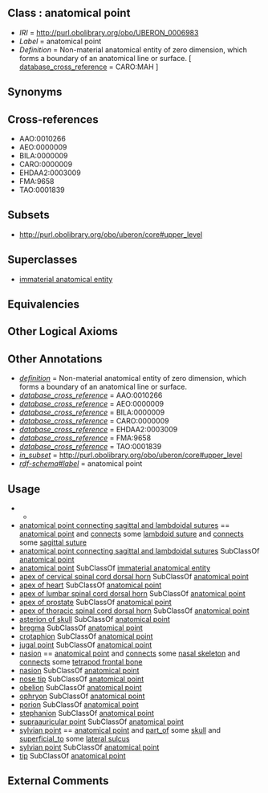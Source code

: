 
## Class : anatomical point

 * *IRI* = http://purl.obolibrary.org/obo/UBERON_0006983
 * *Label* = anatomical point
 * *Definition* = Non-material anatomical entity of zero dimension, which forms a boundary of an anatomical line or surface. [ [database_cross_reference](../../ef/oboInOwl#hasDbXref.md) = CARO:MAH ]

## Synonyms


## Cross-references

 * AAO:0010266
 * AEO:0000009
 * BILA:0000009
 * CARO:0000009
 * EHDAA2:0003009
 * FMA:9658
 * TAO:0001839

## Subsets

 * http://purl.obolibrary.org/obo/uberon/core#upper_level

## Superclasses

 * [immaterial anatomical entity](../../UBERON/66/UBERON_0000466.md)

## Equivalencies


## Other Logical Axioms


## Other Annotations

 * *[definition](../../IAO/15/IAO_0000115.md)* = Non-material anatomical entity of zero dimension, which forms a boundary of an anatomical line or surface.
 * *[database_cross_reference](../../ef/oboInOwl#hasDbXref.md)* = AAO:0010266
 * *[database_cross_reference](../../ef/oboInOwl#hasDbXref.md)* = AEO:0000009
 * *[database_cross_reference](../../ef/oboInOwl#hasDbXref.md)* = BILA:0000009
 * *[database_cross_reference](../../ef/oboInOwl#hasDbXref.md)* = CARO:0000009
 * *[database_cross_reference](../../ef/oboInOwl#hasDbXref.md)* = EHDAA2:0003009
 * *[database_cross_reference](../../ef/oboInOwl#hasDbXref.md)* = FMA:9658
 * *[database_cross_reference](../../ef/oboInOwl#hasDbXref.md)* = TAO:0001839
 * *[in_subset](../../et/oboInOwl#inSubset.md)* = http://purl.obolibrary.org/obo/uberon/core#upper_level
 * *[rdf-schema#label](../../el/rdf-schema#label.md)* = anatomical point

## Usage

 * -
 * [anatomical point connecting sagittal and lambdoidal sutures](../../UBERON/24/UBERON_0013424.md) == [anatomical point](../../UBERON/83/UBERON_0006983.md) and [connects](../../RO/76/RO_0002176.md) some [lambdoid suture](../../UBERON/91/UBERON_0002491.md) and [connects](../../RO/76/RO_0002176.md) some [sagittal suture](../../UBERON/92/UBERON_0002492.md)
 * [anatomical point connecting sagittal and lambdoidal sutures](../../UBERON/24/UBERON_0013424.md) SubClassOf [anatomical point](../../UBERON/83/UBERON_0006983.md)
 * [anatomical point](../../UBERON/83/UBERON_0006983.md) SubClassOf [immaterial anatomical entity](../../UBERON/66/UBERON_0000466.md)
 * [apex of cervical spinal cord dorsal horn](../../UBERON/22/UBERON_0014622.md) SubClassOf [anatomical point](../../UBERON/83/UBERON_0006983.md)
 * [apex of heart](../../UBERON/98/UBERON_0002098.md) SubClassOf [anatomical point](../../UBERON/83/UBERON_0006983.md)
 * [apex of lumbar spinal cord dorsal horn](../../UBERON/32/UBERON_0014632.md) SubClassOf [anatomical point](../../UBERON/83/UBERON_0006983.md)
 * [apex of prostate](../../UBERON/41/UBERON_0035441.md) SubClassOf [anatomical point](../../UBERON/83/UBERON_0006983.md)
 * [apex of thoracic spinal cord dorsal horn](../../UBERON/11/UBERON_0014611.md) SubClassOf [anatomical point](../../UBERON/83/UBERON_0006983.md)
 * [asterion of skull](../../UBERON/03/UBERON_0013403.md) SubClassOf [anatomical point](../../UBERON/83/UBERON_0006983.md)
 * [bregma](../../UBERON/06/UBERON_0013406.md) SubClassOf [anatomical point](../../UBERON/83/UBERON_0006983.md)
 * [crotaphion](../../UBERON/12/UBERON_0013412.md) SubClassOf [anatomical point](../../UBERON/83/UBERON_0006983.md)
 * [jugal point](../../UBERON/23/UBERON_0013423.md) SubClassOf [anatomical point](../../UBERON/83/UBERON_0006983.md)
 * [nasion](../../UBERON/18/UBERON_0016418.md) == [anatomical point](../../UBERON/83/UBERON_0006983.md) and [connects](../../RO/76/RO_0002176.md) some [nasal skeleton](../../UBERON/13/UBERON_0006813.md) and [connects](../../RO/76/RO_0002176.md) some [tetrapod frontal bone](../../UBERON/09/UBERON_0000209.md)
 * [nasion](../../UBERON/18/UBERON_0016418.md) SubClassOf [anatomical point](../../UBERON/83/UBERON_0006983.md)
 * [nose tip](../../UBERON/28/UBERON_0012128.md) SubClassOf [anatomical point](../../UBERON/83/UBERON_0006983.md)
 * [obelion](../../UBERON/26/UBERON_0013426.md) SubClassOf [anatomical point](../../UBERON/83/UBERON_0006983.md)
 * [ophryon](../../UBERON/28/UBERON_0013428.md) SubClassOf [anatomical point](../../UBERON/83/UBERON_0006983.md)
 * [porion](../../UBERON/36/UBERON_0013436.md) SubClassOf [anatomical point](../../UBERON/83/UBERON_0006983.md)
 * [stephanion](../../UBERON/59/UBERON_0013459.md) SubClassOf [anatomical point](../../UBERON/83/UBERON_0006983.md)
 * [supraauricular point](../../UBERON/21/UBERON_0000221.md) SubClassOf [anatomical point](../../UBERON/83/UBERON_0006983.md)
 * [sylvian point](../../UBERON/62/UBERON_0013462.md) == [anatomical point](../../UBERON/83/UBERON_0006983.md) and [part_of](../../BFO/50/BFO_0000050.md) some [skull](../../UBERON/29/UBERON_0003129.md) and [superficial_to](../../BSPO/08/BSPO_0000108.md) some [lateral sulcus](../../UBERON/21/UBERON_0002721.md)
 * [sylvian point](../../UBERON/62/UBERON_0013462.md) SubClassOf [anatomical point](../../UBERON/83/UBERON_0006983.md)
 * [tip](../../UBERON/40/UBERON_2001840.md) SubClassOf [anatomical point](../../UBERON/83/UBERON_0006983.md)

## External Comments

